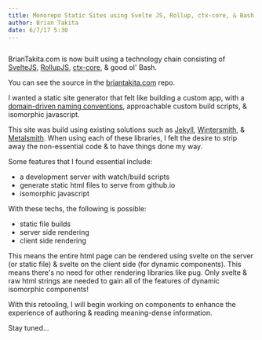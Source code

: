 ```yaml
---
title: Monorepo Static Sites using Svelte JS, Rollup, ctx-core, & Bash
author: Brian Takita
date: 6/7/17 5:30
---
```


```js exec frontmatter
```

BrianTakita.com is now built using a technology chain consisting of <a href="https://svelte.technology" target="_blank">SvelteJS</a>, <a href="https://rollupjs.org/" target="_blank">RollupJS</a>, <a href="https://github.com/ctx-core/ctx-core" target="_blank">ctx-core</a>, & good ol' Bash.

You can see the source in the <a href="https://github.com/btakita/briantakita.com" target="_blank">briantakita.com</a> repo.

<!--more-->

I wanted a static site generator that felt like building a custom app, with a <a href="https://www.wikiwand.com/en/Domain-driven_design" target="_blank">domain-driven naming conventions</a>, approachable custom build scripts, & isomorphic javascript.

This site was build using existing solutions such as <a href="http://jekyllrb.com/" target="_blank">Jekyll</a>, <a href="http://wintersmith.io/" target="_blank">Wintersmith</a>, & <a href="http://www.metalsmith.io/" target="_blank">Metalsmith</a>. When using each of these libraries, I felt the desire to strip away the non-essential code & to have things done my way.

Some features that I found essential include:

* a development server with watch/build scripts
* generate static html files to serve from github.io
* isomorphic javascript

With these techs, the following is possible:

* static file builds
* server side rendering
* client side rendering

This means the entire html page can be rendered using svelte on the server (or static file) & svelte on the client side (for dynamic components). This means there's no need for other rendering libraries like pug. Only svelte & raw html strings are needed to gain all of the features of dynamic isomorphic components!

With this retooling, I will begin working on components to enhance the experience of authoring & reading meaning-dense information.

Stay tuned&hellip;
